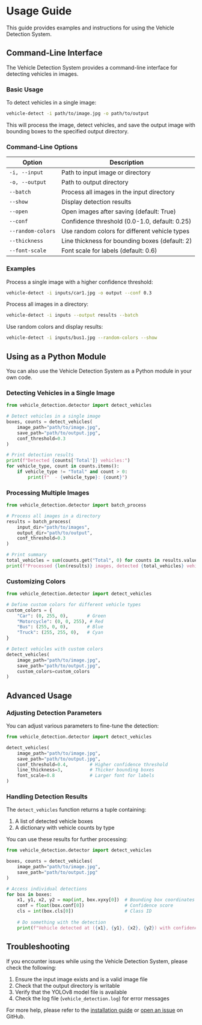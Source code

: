 # Usage Guide

This guide provides examples and instructions for using the Vehicle Detection System.

## Command-Line Interface

The Vehicle Detection System provides a command-line interface for detecting vehicles in images.

### Basic Usage

To detect vehicles in a single image:

```bash
vehicle-detect -i path/to/image.jpg -o path/to/output
```

This will process the image, detect vehicles, and save the output image with bounding boxes to the specified output directory.

### Command-Line Options

| Option | Description |
|--------|-------------|
| `-i, --input` | Path to input image or directory |
| `-o, --output` | Path to output directory |
| `--batch` | Process all images in the input directory |
| `--show` | Display detection results |
| `--open` | Open images after saving (default: True) |
| `--conf` | Confidence threshold (0.0-1.0, default: 0.25) |
| `--random-colors` | Use random colors for different vehicle types |
| `--thickness` | Line thickness for bounding boxes (default: 2) |
| `--font-scale` | Font scale for labels (default: 0.6) |

### Examples

Process a single image with a higher confidence threshold:

```bash
vehicle-detect -i inputs/car1.jpg -o output --conf 0.3
```

Process all images in a directory:

```bash
vehicle-detect -i inputs --output results --batch
```

Use random colors and display results:

```bash
vehicle-detect -i inputs/bus1.jpg --random-colors --show
```

## Using as a Python Module

You can also use the Vehicle Detection System as a Python module in your own code.

### Detecting Vehicles in a Single Image

```python
from vehicle_detection.detector import detect_vehicles

# Detect vehicles in a single image
boxes, counts = detect_vehicles(
    image_path="path/to/image.jpg",
    save_path="path/to/output.jpg",
    conf_threshold=0.3
)

# Print detection results
print(f"Detected {counts['Total']} vehicles:")
for vehicle_type, count in counts.items():
    if vehicle_type != "Total" and count > 0:
        print(f"  - {vehicle_type}: {count}")
```

### Processing Multiple Images

```python
from vehicle_detection.detector import batch_process

# Process all images in a directory
results = batch_process(
    input_dir="path/to/images",
    output_dir="path/to/output",
    conf_threshold=0.3
)

# Print summary
total_vehicles = sum(counts.get("Total", 0) for counts in results.values())
print(f"Processed {len(results)} images, detected {total_vehicles} vehicles total.")
```

### Customizing Colors

```python
from vehicle_detection.detector import detect_vehicles

# Define custom colors for different vehicle types
custom_colors = {
    "Car": (0, 255, 0),       # Green
    "Motorcycle": (0, 0, 255), # Red
    "Bus": (255, 0, 0),       # Blue
    "Truck": (255, 255, 0),   # Cyan
}

# Detect vehicles with custom colors
detect_vehicles(
    image_path="path/to/image.jpg",
    save_path="path/to/output.jpg",
    custom_colors=custom_colors
)
```

## Advanced Usage

### Adjusting Detection Parameters

You can adjust various parameters to fine-tune the detection:

```python
from vehicle_detection.detector import detect_vehicles

detect_vehicles(
    image_path="path/to/image.jpg",
    save_path="path/to/output.jpg",
    conf_threshold=0.4,        # Higher confidence threshold
    line_thickness=3,          # Thicker bounding boxes
    font_scale=0.8             # Larger font for labels
)
```

### Handling Detection Results

The `detect_vehicles` function returns a tuple containing:
1. A list of detected vehicle boxes
2. A dictionary with vehicle counts by type

You can use these results for further processing:

```python
from vehicle_detection.detector import detect_vehicles

boxes, counts = detect_vehicles(
    image_path="path/to/image.jpg",
    save_path="path/to/output.jpg"
)

# Access individual detections
for box in boxes:
    x1, y1, x2, y2 = map(int, box.xyxy[0])  # Bounding box coordinates
    conf = float(box.conf[0])               # Confidence score
    cls = int(box.cls[0])                   # Class ID
    
    # Do something with the detection
    print(f"Vehicle detected at ({x1}, {y1}, {x2}, {y2}) with confidence {conf:.2f}")
```

## Troubleshooting

If you encounter issues while using the Vehicle Detection System, please check the following:

1. Ensure the input image exists and is a valid image file
2. Check that the output directory is writable
3. Verify that the YOLOv8 model file is available
4. Check the log file (`vehicle_detection.log`) for error messages

For more help, please refer to the [installation guide](installation.md) or [open an issue](https://github.com/username/vehicle_detection/issues) on GitHub.